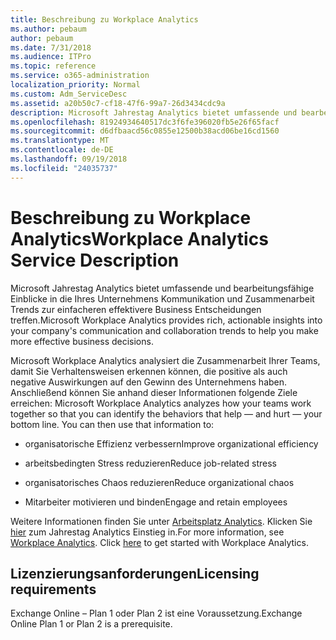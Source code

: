 ```yaml
---
title: Beschreibung zu Workplace Analytics
ms.author: pebaum
author: pebaum
ms.date: 7/31/2018
ms.audience: ITPro
ms.topic: reference
ms.service: o365-administration
localization_priority: Normal
ms.custom: Adm_ServiceDesc
ms.assetid: a20b50c7-cf18-47f6-99a7-26d3434cdc9a
description: Microsoft Jahrestag Analytics bietet umfassende und bearbeitungsfähige Einblicke in die Ihres Unternehmens Kommunikation und Zusammenarbeit Trends zur einfacheren effektivere Business Entscheidungen treffen.
ms.openlocfilehash: 81924934640517dc3f6fe396020fb5e26f65facf
ms.sourcegitcommit: d6dfbaacd56c0855e12500b38acd06be16cd1560
ms.translationtype: MT
ms.contentlocale: de-DE
ms.lasthandoff: 09/19/2018
ms.locfileid: "24035737"
---
```

# <a name="workplace-analytics-service-description"></a><span data-ttu-id="38066-103">Beschreibung zu Workplace Analytics</span><span class="sxs-lookup"><span data-stu-id="38066-103">Workplace Analytics Service Description</span></span>

<span data-ttu-id="38066-104">Microsoft Jahrestag Analytics bietet umfassende und bearbeitungsfähige Einblicke in die Ihres Unternehmens Kommunikation und Zusammenarbeit Trends zur einfacheren effektivere Business Entscheidungen treffen.</span><span class="sxs-lookup"><span data-stu-id="38066-104">Microsoft Workplace Analytics provides rich, actionable insights into your company's communication and collaboration trends to help you make more effective business decisions.</span></span>
  
<span data-ttu-id="38066-p101">Microsoft Workplace Analytics analysiert die Zusammenarbeit Ihrer Teams, damit Sie Verhaltensweisen erkennen können, die positive als auch negative Auswirkungen auf den Gewinn des Unternehmens haben. Anschließend können Sie anhand dieser Informationen folgende Ziele erreichen: </span><span class="sxs-lookup"><span data-stu-id="38066-p101">Microsoft Workplace Analytics analyzes how your teams work together so that you can identify the behaviors that help — and hurt — your bottom line. You can then use that information to:</span></span> 
  
- <span data-ttu-id="38066-107">organisatorische Effizienz verbessern</span><span class="sxs-lookup"><span data-stu-id="38066-107">Improve organizational efficiency</span></span>
    
- <span data-ttu-id="38066-108">arbeitsbedingten Stress reduzieren</span><span class="sxs-lookup"><span data-stu-id="38066-108">Reduce job-related stress</span></span>
    
- <span data-ttu-id="38066-109">organisatorisches Chaos reduzieren</span><span class="sxs-lookup"><span data-stu-id="38066-109">Reduce organizational chaos</span></span>
    
- <span data-ttu-id="38066-110">Mitarbeiter motivieren und binden</span><span class="sxs-lookup"><span data-stu-id="38066-110">Engage and retain employees</span></span>
    
<span data-ttu-id="38066-p102">Weitere Informationen finden Sie unter [Arbeitsplatz Analytics](https://go.microsoft.com/fwlink/?linkid=852492). Klicken Sie [hier](https://docs.microsoft.com/en-us/workplace-analytics/overview/get-started) zum Jahrestag Analytics Einstieg in.</span><span class="sxs-lookup"><span data-stu-id="38066-p102">For more information, see [Workplace Analytics](https://go.microsoft.com/fwlink/?linkid=852492). Click [here](https://docs.microsoft.com/en-us/workplace-analytics/overview/get-started) to get started with Workplace Analytics.</span></span> 
  
## <a name="licensing-requirements"></a><span data-ttu-id="38066-113">Lizenzierungsanforderungen</span><span class="sxs-lookup"><span data-stu-id="38066-113">Licensing requirements</span></span>

<span data-ttu-id="38066-114">Exchange Online – Plan 1 oder Plan 2 ist eine Voraussetzung.</span><span class="sxs-lookup"><span data-stu-id="38066-114">Exchange Online Plan 1 or Plan 2 is a prerequisite.</span></span>